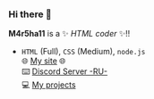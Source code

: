 ### Hi there 👋

**M4r5ha11** is a ✨ _HTML coder_ ✨!! 

- `HTML` (Full), `CSS` (Medium), `node.js`
<br>🌐 [My site](https://m4r5ha11.ml) 🌐
<br>⌨️ [Discord Server -RU-](https://discord.gg/TkxUTsE)
<br>💻 [My projects](https://m4r5ha11.ml/projects)


